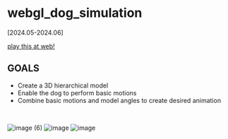 # webgl_dog_simulation
[2024.05-2024.06]


[play this at web!](https://2024-webgl-dog-simulation.github.io/webgl_dog_simulation/)


## GOALS
- Create a 3D hierarchical model
- Enable the dog to perform basic motions
- Combine basic motions and model angles to create desired animation



<br/>

![image (6)](https://github.com/user-attachments/assets/972819b4-1d6e-4683-aee7-f8a8caaa787b)
![image](https://github.com/user-attachments/assets/f597c56d-977a-4c5d-9857-68b2b13833c7)
![image](https://github.com/user-attachments/assets/b127b471-b4b2-4674-bf5e-857434c4c962)

